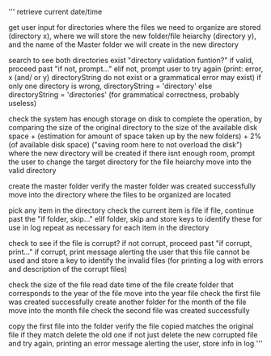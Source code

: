 ''' 
retrieve current date/time

get user input for directories where the files we need to organize are stored (directory x), where we will store the new folder/file heiarchy (directory y), and the name of the Master folder we will create in the new directory

search to see both directories exist
"directory validation funtion?"
if valid, proceed past "if not, prompt..."
    elif not, prompt user to try again (print: error, x (and/ or y) directoryString do not exist or a grammatical error may exist)
        if only one directory is wrong, directoryString = 'directory'
        else directoryString = 'directories' (for grammatical correctness, probably useless)
    
check the system has enough storage on disk to complete the operation, by comparing the size of the original directory to the size of the available disk space + (estimation for amount of space taken up by the new folders) + 2%(of available disk space) ("saving room here to not overload the disk") where the new directory will be created
if there isnt enough room, prompt the user to change the target directory for the file heiarchy
move into the valid directory

create the master folder
verify the master folder was created successfully
move into the directory where the files to be organized are located

pick any item in the directory
check the current item is file
if file, continue past the "if folder, skip..."
    elif folder, skip and store keys to identify these for use in log
repeat as necessary for each item in the directory

check to see if the file is corrupt?
if not corrupt, proceed past "if corrupt, print..."
if corrupt, print message alerting the user that this file cannot be used and store a key to identify the invalid files (for printing a log with errors and description of the corrupt files)

check the size of the file
read date time of the file
create folder that corresponds to the year of the file
move into the year file
check the first file was created successfully
create another folder for the month of the file
move into the month file
check the second file was created successfully

copy the first file into the folder
verify the file copied matches the original file
if they match delete the old one
if not just delete the new corrupted file and try again, printing an error message alerting the user, store info in log
'''
